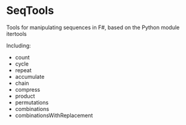 # SeqTools
Tools for manipulating sequences in F#, based on the Python module itertools

Including:

- count
- cycle
- repeat
- accumulate
- chain
- compress
- product
- permutations
- combinations
- combinationsWithReplacement
